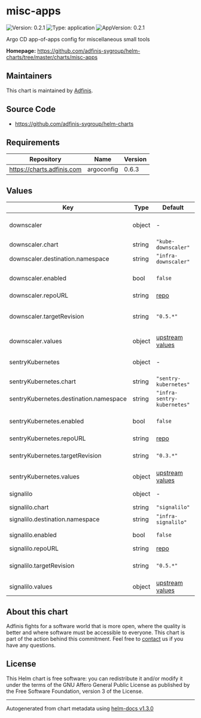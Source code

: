 # misc-apps

![Version: 0.2.1](https://img.shields.io/badge/Version-0.2.1-informational?style=flat-square) ![Type: application](https://img.shields.io/badge/Type-application-informational?style=flat-square) ![AppVersion: 0.2.1](https://img.shields.io/badge/AppVersion-0.2.1-informational?style=flat-square)

Argo CD app-of-apps config for miscellaneous small tools

**Homepage:** <https://github.com/adfinis-sygroup/helm-charts/tree/master/charts/misc-apps>

## Maintainers
This chart is maintained by [Adfinis](https://adfinis.com/?pk_campaign=github&pk_kwd=helm-charts).

## Source Code

* <https://github.com/adfinis-sygroup/helm-charts>

## Requirements

| Repository | Name | Version |
|------------|------|---------|
| https://charts.adfinis.com | argoconfig | 0.6.3 |

## Values

| Key | Type | Default | Description |
|-----|------|---------|-------------|
| downscaler | object | - | [kube-downscaler](https://github.com/hjacobs/kube-downscaler) ([example](./examples/kube-downscaler.yaml)) |
| downscaler.chart | string | `"kube-downscaler"` | Chart |
| downscaler.destination.namespace | string | `"infra-downscaler"` | Namespace |
| downscaler.enabled | bool | `false` | Enable kube-downscaler |
| downscaler.repoURL | string | [repo](https://charts.helm.sh/incubator/) | Repo URL |
| downscaler.targetRevision | string | `"0.5.*"` | [kube-downscaler Helm chart](https://github.com/helm/charts/tree/master/incubator/kube-downscaler) version |
| downscaler.values | object | [upstream values](https://github.com/helm/charts/blob/master/incubator/kube-downscaler/values.yaml) | Helm values |
| sentryKubernetes | object | - | [sentry-kubernetes](https://github.com/getsentry/sentry-kubernetes) ([example](./examples/sentry-kubernetes.yaml) |
| sentryKubernetes.chart | string | `"sentry-kubernetes"` | Chart |
| sentryKubernetes.destination.namespace | string | `"infra-sentry-kubernetes"` | Namespace |
| sentryKubernetes.enabled | bool | `false` | Enable sentry-kubernetes |
| sentryKubernetes.repoURL | string | [repo](https://sentry-kubernetes.github.io/charts) | Repo URL |
| sentryKubernetes.targetRevision | string | `"0.3.*"` | [sentry-kubernetes Helm chart](https://github.com/sentry-kubernetes/charts/tree/develop/sentry-kubernetes) |
| sentryKubernetes.values | object | [upstream values](https://github.com/sentry-kubernetes/charts/blob/develop/sentry-kubernetes/values.yaml) | Helm values |
| signalilo | object | - | [sigalilo](https://github.com/vshn/signalilo) ([example](./examples/signalilo.yaml)) |
| signalilo.chart | string | `"signalilo"` | Chart |
| signalilo.destination.namespace | string | `"infra-signalilo"` | Namespace |
| signalilo.enabled | bool | `false` | Enable signalilo |
| signalilo.repoURL | string | [repo](https://charts.appuio.ch) | Repo URL |
| signalilo.targetRevision | string | `"0.5.*"` | [signalilo Helm chart](https://github.com/appuio/charts/tree/master/signalilo) version |
| signalilo.values | object | [upstream values](https://github.com/appuio/charts/blob/master/signalilo/values.yaml) | Helm values |

## About this chart

Adfinis fights for a software world that is more open, where the quality is
better and where software must be accessible to everyone. This chart
is part of the action behind this commitment. Feel free to
[contact](https://adfinis.com/kontakt/?pk_campaign=github&pk_kwd=helm-charts)
us if you have any questions.

## License

This Helm chart is free software: you can redistribute it and/or modify it under the terms
of the GNU Affero General Public License as published by the Free Software Foundation,
version 3 of the License.

----------------------------------------------
Autogenerated from chart metadata using [helm-docs v1.3.0](https://github.com/norwoodj/helm-docs/releases/v1.3.0)

